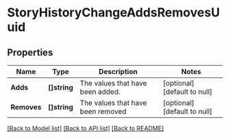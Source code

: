 # StoryHistoryChangeAddsRemovesUuid

## Properties
Name | Type | Description | Notes
------------ | ------------- | ------------- | -------------
**Adds** | **[]string** | The values that have been added. | [optional] [default to null]
**Removes** | **[]string** | The values that have been removed | [optional] [default to null]

[[Back to Model list]](../README.md#documentation-for-models) [[Back to API list]](../README.md#documentation-for-api-endpoints) [[Back to README]](../README.md)

